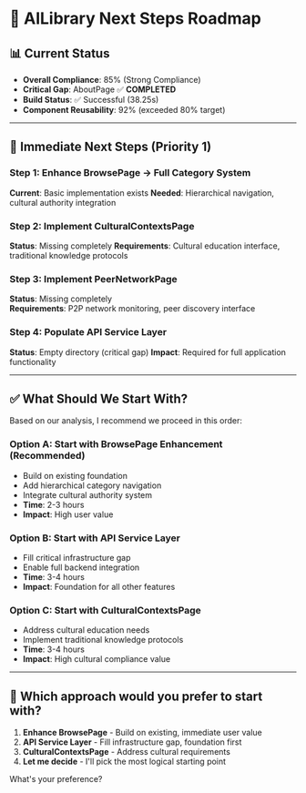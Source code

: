 # 🚀 AlLibrary Next Steps Roadmap

## 📊 Current Status

- **Overall Compliance**: 85% (Strong Compliance)
- **Critical Gap**: AboutPage ✅ **COMPLETED**
- **Build Status**: ✅ Successful (38.25s)
- **Component Reusability**: 92% (exceeded 80% target)

---

## 🎯 **Immediate Next Steps** (Priority 1)

### **Step 1: Enhance BrowsePage → Full Category System**

**Current**: Basic implementation exists
**Needed**: Hierarchical navigation, cultural authority integration

### **Step 2: Implement CulturalContextsPage**

**Status**: Missing completely
**Requirements**: Cultural education interface, traditional knowledge protocols

### **Step 3: Implement PeerNetworkPage**

**Status**: Missing completely  
**Requirements**: P2P network monitoring, peer discovery interface

### **Step 4: Populate API Service Layer**

**Status**: Empty directory (critical gap)
**Impact**: Required for full application functionality

---

## ✅ **What Should We Start With?**

Based on our analysis, I recommend we proceed in this order:

### **Option A: Start with BrowsePage Enhancement** (Recommended)

- Build on existing foundation
- Add hierarchical category navigation
- Integrate cultural authority system
- **Time**: 2-3 hours
- **Impact**: High user value

### **Option B: Start with API Service Layer**

- Fill critical infrastructure gap
- Enable full backend integration
- **Time**: 3-4 hours
- **Impact**: Foundation for all other features

### **Option C: Start with CulturalContextsPage**

- Address cultural education needs
- Implement traditional knowledge protocols
- **Time**: 3-4 hours
- **Impact**: High cultural compliance value

---

## 🤔 **Which approach would you prefer to start with?**

1. **Enhance BrowsePage** - Build on existing, immediate user value
2. **API Service Layer** - Fill infrastructure gap, foundation first
3. **CulturalContextsPage** - Address cultural requirements
4. **Let me decide** - I'll pick the most logical starting point

What's your preference?
